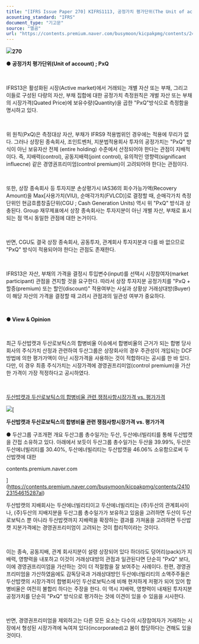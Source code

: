 ```yaml
---
title: "[IFRS Issue Paper 270] KIFRS1113, 공정가치 평가단위(The Unit of account, PxQ) ①"
acounting_standard: "IFRS"
document_type: "기고문"
source: "엘곰"
url: "https://contents.premium.naver.com/busymoon/kicpakpmg/contents/241023175209057hr"
---
```

![](https://n2.news.naver.com/l.gif?type=content)**270**

**● 공정가치 평가단위(Unit of account) ; PxQ**

​

IFRS13은 활성화된 시장(Active market)에서 거래되는 개별 자산 또는 부채, 그리고 이들로 구성된 다량의 자산, 부채 집합에 대한 공정가치 측정원칙은 개벌 자산 또는 부채의 시장가격(Quated Price)에 보유수량(Quantity)을 곱한 "PxQ"방식으로 측정함을 명시하고 있다.

​

위 원칙(PxQ)은 측정대상 자산, 부채가 IFRS9 적용범위인 경우에는 적용에 무리가 없다. 그러나 상장된 종속회사, 조인트벤처, 지분법적용회사 투자의 공정가치는 "PxQ" 방식이 아닌 보유자산 전체 (entire holding) 수준에서 산정되어야 한다는 관점이 지배적이다. 즉, 지배력(control), 공동지배력(joint control), 유의적인 영향력(significant influecne) 같은 경영권프리미엄(control premium)이 고려되어야 한다는 관점이다.

​

또한, 상장 종속회사 등 투자지분 손상평가시 IAS36의 회수가능가액(Recovery Amount)을 Max\[사용가치(VIU), 순매각가치(FVLCD)\]로 결정할 때, 순매각가치 측정단위인 현금흐름창출단위(CGU ; Cash Generation Units) 역시 위 "PxQ" 방식과 상충된다. Group 재무제표에서 상장 종속회사는 투자지분이 아닌 개별 자산, 부채로 표시되는 점 역시 동일한 관점에 대한 논거이다.

​

반면, CGU도 결국 상장 종속회사, 공동투자, 관계회사 투자지분과 다를 바 없으므로 "PxQ" 방식이 적용되어야 한다는 관점도 존재한다.

​

IFRS13은 자산, 부채의 가격을 결정시 투입변수(input)를 선택시 시장참여자(market participant) 관점을 견지할 것을 요구한다. 따라서 상장 투자지분 공정가치를 "PxQ + 할증(premium) 또는 할인(discount)" 적용여부는 사실과 상황상 거래상대방(Buyer)이 해당 자산의 가격을 결정할 때 고려시 관점과의 일관성 여부가 중요하다.

​

**● View & Opinion**

**​**

최근 두산밥캣과 두산로보틱스의 합병비율 이슈에서 합병비율의 근거가 되는 합병 당사회사의 주식가치 산정과 관련하여 두산그룹은 상장회사의 경우 주관성이 개입되는 DCF 방법에 의한 평가가액이 아닌 시장가격을 사용하는 것이 적합하다는 공시를 한 바 있다. 다만, 이 경우 최종 주식가치는 시장가격에 경영권프리미엄(control premium)을 가산한 가격이 가장 적정하다고 공시하였다.

​

[두산밥캣과 두산로보틱스의 합병비율 관련 쟁점사항시장가격 vs. 평가가격](https://contents.premium.naver.com/busymoon/kicpakpmg/contents/241023154615287al)

[![](https://dthumb-phinf.pstatic.net/?src=%22https%3A%2F%2Fscs-phinf.pstatic.net%2FMjAyNDEwMjNfODMg%2FMDAxNzI5NjY1OTIyNTg4.19msJmdfJHLvGk9Jnl8-HpGS4VIuubS1uI7LbDSl4EAg.TDJl4O_1j_RLjiq_aw1lEjCqhEtLEbB0pvIF_kLXREEg.PNG%2F20241023_154500.png%3Ftype%3Dw800%22&type=ff500_300)](https://contents.premium.naver.com/busymoon/kicpakpmg/contents/241023154615287al)[

**두산밥캣과 두산로보틱스의 합병비율 관련 쟁점사항시장가격 vs. 평가가격**

● 두산그룹 구조개편 개요 두산그룹 총수일가는 두산, 두산에너빌리티를 통해 두산밥캣을 간접 소유하고 있다. 아래에서 보듯이 두산그룹 총수일가는 두산을 39.99%, 두산은 두산에너빌리티를 30.40%, 두산에너빌리티는 두산밥캣을 46.06% 소유함으로써 두산밥캣에 대한

contents.premium.naver.com

](https://contents.premium.naver.com/busymoon/kicpakpmg/contents/241023154615287al)

두산밥캣의 지배회사는 두산에너빌리티이고 두산에너빌리티는 (주)두산의 관계회사이나, (주)두산의 지배지분을 두산그룹 총수일가가 보유하고 있음을 고려하면 두산이 두산로보틱스 뿐 아니라 두산밥캣까지 지배력을 확장하는 결과를 가져옴을 고려하면 두산밥캣 지분가격에는 경영권프리미엄이 고려되는 것이 합리적이라는 것이다.

​

이는 종속, 공동지배, 관계 회사지분이 설령 상장되어 있다 하더라도 덩어리(pack)가 지배력, 영향력을 내포하고 이것이 거래상대방의 관점과 일관된다면 단순히 "PxQ" 보다, 이에 경영권프리미엄을 가산하는 것이 더 적절함을 잘 보여주는 사례이다. 한편, 경영권프리미엄을 가산하였음에도 감독당국과 거래상대방인 두산에너빌리티의 소액주주들은 두산밥캣의 시장가격이 합병회사인 두산로보틱스에 비해 현저하게 저평가 되어 있어 합병비율은 여전히 불합리 하다는 주장을 한다. 이 역시 지배력, 영향력이 내재된 투자지분 공정가치를 단순히 "PxQ" 방식으로 평가하는 것에 이견이 있을 수 있음을 시사한다.

​

반면, 경영권프리미엄을 제외하고는 다른 모든 요소는 다수의 시장참여자가 거래하는 시장에서 형성된 시장가격에 녹여져 있다(incorporated)고 봄이 합당하다는 견해도 있을 것이다.

​